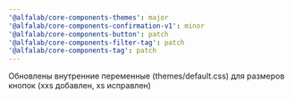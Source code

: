 ```yaml
---
'@alfalab/core-components-themes': major
'@alfalab/core-components-confirmation-v1': minor
'@alfalab/core-components-button': patch
'@alfalab/core-components-filter-tag': patch
'@alfalab/core-components-tag': patch
---
```


Обновлены внутренние переменные (themes/default.css) для размеров кнопок (xxs добавлен, xs исправлен)
